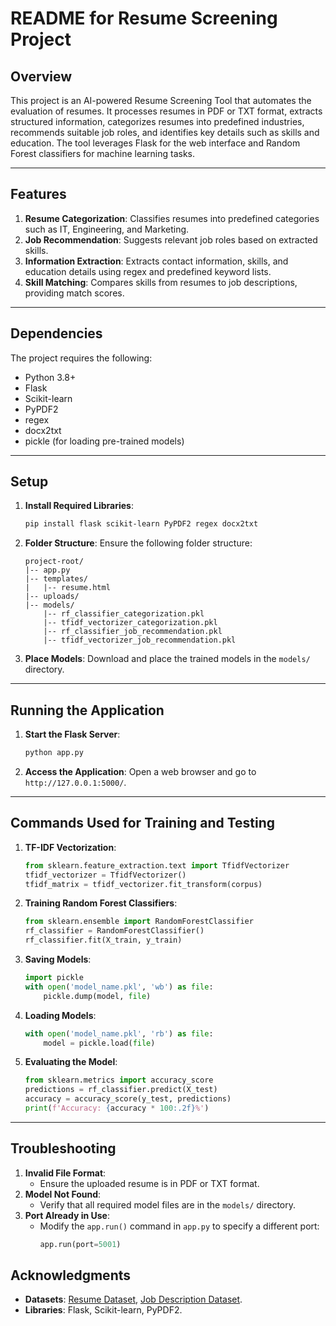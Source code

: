 # README for Resume Screening Project

## Overview
This project is an AI-powered Resume Screening Tool that automates the evaluation of resumes. It processes resumes in PDF or TXT format, extracts structured information, categorizes resumes into predefined industries, recommends suitable job roles, and identifies key details such as skills and education. The tool leverages Flask for the web interface and Random Forest classifiers for machine learning tasks.

---

## Features
1. **Resume Categorization**: Classifies resumes into predefined categories such as IT, Engineering, and Marketing.
2. **Job Recommendation**: Suggests relevant job roles based on extracted skills.
3. **Information Extraction**: Extracts contact information, skills, and education details using regex and predefined keyword lists.
4. **Skill Matching**: Compares skills from resumes to job descriptions, providing match scores.

---

## Dependencies
The project requires the following:
- Python 3.8+
- Flask
- Scikit-learn
- PyPDF2
- regex
- docx2txt
- pickle (for loading pre-trained models)

---

## Setup
1. **Install Required Libraries**:
   ```bash
   pip install flask scikit-learn PyPDF2 regex docx2txt
   ```

2. **Folder Structure**:
   Ensure the following folder structure:
   ```
   project-root/
   |-- app.py
   |-- templates/
   |   |-- resume.html
   |-- uploads/
   |-- models/
       |-- rf_classifier_categorization.pkl
       |-- tfidf_vectorizer_categorization.pkl
       |-- rf_classifier_job_recommendation.pkl
       |-- tfidf_vectorizer_job_recommendation.pkl
   ```

3. **Place Models**:
   Download and place the trained models in the `models/` directory.

---

## Running the Application
1. **Start the Flask Server**:
   ```bash
   python app.py
   ```

2. **Access the Application**:
   Open a web browser and go to `http://127.0.0.1:5000/`.

---

## Commands Used for Training and Testing
1. **TF-IDF Vectorization**:
   ```python
   from sklearn.feature_extraction.text import TfidfVectorizer
   tfidf_vectorizer = TfidfVectorizer()
   tfidf_matrix = tfidf_vectorizer.fit_transform(corpus)
   ```

2. **Training Random Forest Classifiers**:
   ```python
   from sklearn.ensemble import RandomForestClassifier
   rf_classifier = RandomForestClassifier()
   rf_classifier.fit(X_train, y_train)
   ```

3. **Saving Models**:
   ```python
   import pickle
   with open('model_name.pkl', 'wb') as file:
       pickle.dump(model, file)
   ```

4. **Loading Models**:
   ```python
   with open('model_name.pkl', 'rb') as file:
       model = pickle.load(file)
   ```

5. **Evaluating the Model**:
   ```python
   from sklearn.metrics import accuracy_score
   predictions = rf_classifier.predict(X_test)
   accuracy = accuracy_score(y_test, predictions)
   print(f'Accuracy: {accuracy * 100:.2f}%')
   ```

---

## Troubleshooting
1. **Invalid File Format**:
   - Ensure the uploaded resume is in PDF or TXT format.
2. **Model Not Found**:
   - Verify that all required model files are in the `models/` directory.
3. **Port Already in Use**:
   - Modify the `app.run()` command in `app.py` to specify a different port:
     ```python
     app.run(port=5001)
     ```

## Acknowledgments
- **Datasets**: [Resume Dataset](https://www.kaggle.com/datasets/gauravduttakiit/resume-dataset), [Job Description Dataset](https://www.kaggle.com/datasets/ravindrasinghrana/job-description-dataset).
- **Libraries**: Flask, Scikit-learn, PyPDF2.

